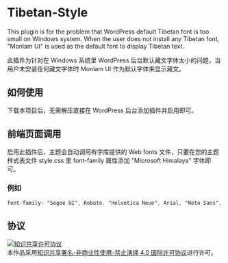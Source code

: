 # Tibetan-Style

This plugin is for the problem that WordPress default Tibetan font is too small on Windows system. When the user does not install any Tibetan font, "Monlam UI" is used as the default font to display Tibetan text.

此插件为针对在 Windows 系统里 WordPress 后台默认藏文字体太小的问题，当用户未安装任何藏文字体时 Monlam UI 作为默认字体来显示藏文。

## 如何使用
下载本项目后，无需解压直接在 WordPress 后台添加插件并启用即可。

## 前端页面调用
启用此插件后，主题会自动调用有字库提供的 Web fonts 文件，只要在您的主题样式表文件 style.css 里 font-family 属性添加 "Microsoft Himalaya" 字体即可。

### 例如
```css
font-family: "Segoe UI", Roboto, "Helvetica Neue", Arial, "Noto Sans", "Monlam UI", sans-serif;
```

## 协议

<a rel="license" href="http://creativecommons.org/licenses/by-nc-nd/4.0/"><img alt="知识共享许可协议" style="border-width:0" src="https://i.creativecommons.org/l/by-nc-nd/4.0/88x31.png" /></a><br />本作品采用<a rel="license" href="http://creativecommons.org/licenses/by-nc-nd/4.0/">知识共享署名-非商业性使用-禁止演绎 4.0 国际许可协议</a>进行许可。
